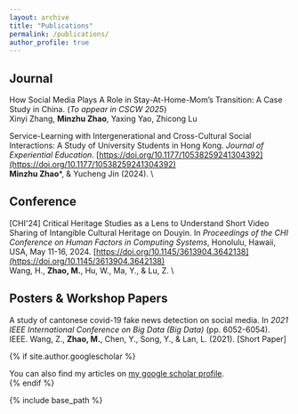 ```yaml
---
layout: archive
title: "Publications"
permalink: /publications/
author_profile: true
---
```




<!-- # 最后还是手动了，自动搞不定，大不了用 GPT 手动 -->
<!-- {% for post in site.publications reversed %}
  {% include archive-single.html %}
{% endfor %} -->

Journal
---
How Social Media Plays A Role in Stay-At-Home-Mom’s Transition: A Case Study in China. (*To appear in CSCW 2025*)
\
Xinyi Zhang, **Minzhu Zhao**, Yaxing Yao, Zhicong Lu 

Service-Learning with Intergenerational and Cross-Cultural Social Interactions: A Study of University Students in Hong Kong. *Journal of Experiential Education*. [https://doi.org/10.1177/10538259241304392](https://doi.org/10.1177/10538259241304392)
\
**Minzhu Zhao***, & Yucheng Jin (2024). 
\
<!-- [PDF]() -->

Conference
---
[CHI'24] Critical Heritage Studies as a Lens to Understand Short Video Sharing of Intangible Cultural Heritage on Douyin. In *Proceedings of the CHI Conference on Human Factors in Computing Systems*, Honolulu, Hawaii, USA, May 11-16, 2024. [https://doi.org/10.1145/3613904.3642138](https://doi.org/10.1145/3613904.3642138)
\
Wang, H., **Zhao, M.**, Hu, W., Ma, Y., & Lu, Z. 
\
<!-- [PDF]() -->

Posters & Workshop Papers
---


A study of cantonese covid-19 fake news detection on social media. In *2021 IEEE International Conference on Big Data (Big Data)* (pp. 6052-6054). IEEE.
Wang, Z., **Zhao, M.**, Chen, Y., Song, Y., & Lan, L. (2021). 
[Short Paper]

{% if site.author.googlescholar %}
  <div class="wordwrap">You can also find my articles on <a href="{{site.author.googlescholar}}">my google scholar profile</a>.</div>
{% endif %}

{% include base_path %}
